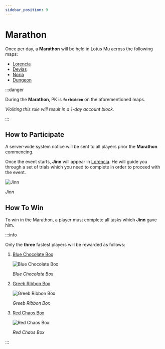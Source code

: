 ```yaml
---
sidebar_position: 9
---
```


# Marathon

Once per day, a **Marathon** will be held in Lotus Mu across the following maps:

- [Lorencia](/maps/lorencia)
- [Devias](/maps/devias)
- [Noria](/maps/noria)
- [Dungeon](/maps/dungeon)

:::danger

During the **Marathon**, PK is **`forbidden`** on the aforementioned maps.

_Violiting this rule will result in a 1-day account block._

:::

## How to Participate

A server-wide system notice will be sent to all players prior the **Marathon** commencing.

Once the event starts, **Jinn** will appear in [Lorencia](/maps/lorencia). He will guide you through a set of trials which you need to complete in order to proceed with the event.

![Jinn](/img/npc/jinn.png)

_Jinn_

## How To Win

To win in the Marathon, a player must complete all tasks which **Jinn** gave him.

:::info

Only the **three** fastest players will be rewarded as follows:

1. [Blue Chocolate Box](/items/item-bags/exc/blue-chocolate-box/)

   ![Blue Chocolate Box](/img/items/item-bags/blue-chocolate-box.png)

   _Blue Chocolate Box_

2. [Greeb Ribbon Box](/items/item-bags/exc/green-ribbon-box/)

   ![Greeb Ribbon Box](/img/items/item-bags/box-of-green-ribbon.png)

   _Greeb Ribbon Box_

3. [Red Chaos Box](/items/item-bags/exc/red-chaos-box/)

   ![Red Chaos Box](/img/items/item-bags/red-chaos-box.png)

   _Red Chaos Box_

:::

